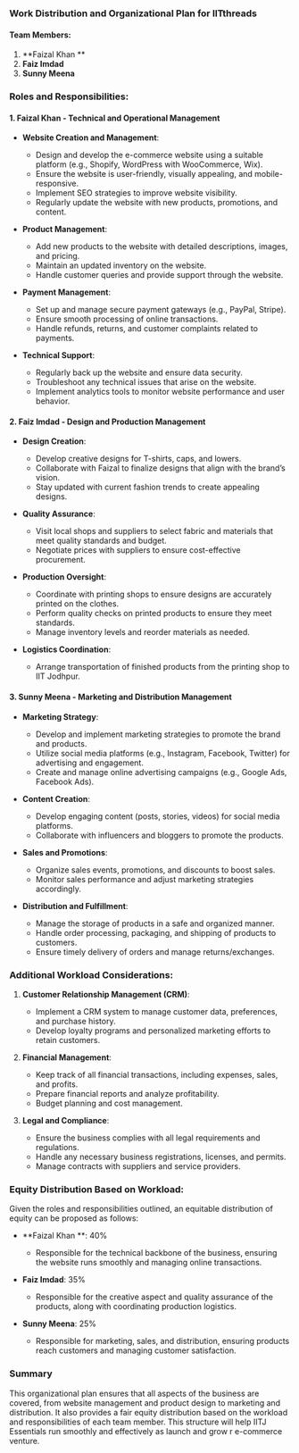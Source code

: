 ### Work Distribution and Organizational Plan for IITthreads

#### Team Members:
1. **Faizal Khan **
2. **Faiz Imdad**
3. **Sunny Meena**

### Roles and Responsibilities:

#### 1. **Faizal Khan  - Technical and Operational Management**
- **Website Creation and Management**:
  - Design and develop the e-commerce website using a suitable platform (e.g., Shopify, WordPress with WooCommerce, Wix).
  - Ensure the website is user-friendly, visually appealing, and mobile-responsive.
  - Implement SEO strategies to improve website visibility.
  - Regularly update the website with new products, promotions, and content.
  
- **Product Management**:
  - Add new products to the website with detailed descriptions, images, and pricing.
  - Maintain an updated inventory on the website.
  - Handle customer queries and provide support through the website.

- **Payment Management**:
  - Set up and manage secure payment gateways (e.g., PayPal, Stripe).
  - Ensure smooth processing of online transactions.
  - Handle refunds, returns, and customer complaints related to payments.

- **Technical Support**:
  - Regularly back up the website and ensure data security.
  - Troubleshoot any technical issues that arise on the website.
  - Implement analytics tools to monitor website performance and user behavior.

#### 2. **Faiz Imdad - Design and Production Management**
- **Design Creation**:
  - Develop creative designs for T-shirts, caps, and lowers.
  - Collaborate with Faizal to finalize designs that align with the brand’s vision.
  - Stay updated with current fashion trends to create appealing designs.

- **Quality Assurance**:
  - Visit local shops and suppliers to select fabric and materials that meet quality standards and budget.
  - Negotiate prices with suppliers to ensure cost-effective procurement.
  
- **Production Oversight**:
  - Coordinate with printing shops to ensure designs are accurately printed on the clothes.
  - Perform quality checks on printed products to ensure they meet standards.
  - Manage inventory levels and reorder materials as needed.

- **Logistics Coordination**:
  - Arrange transportation of finished products from the printing shop to IIT Jodhpur.

#### 3. **Sunny Meena - Marketing and Distribution Management**
- **Marketing Strategy**:
  - Develop and implement marketing strategies to promote the brand and products.
  - Utilize social media platforms (e.g., Instagram, Facebook, Twitter) for advertising and engagement.
  - Create and manage online advertising campaigns (e.g., Google Ads, Facebook Ads).

- **Content Creation**:
  - Develop engaging content (posts, stories, videos) for social media platforms.
  - Collaborate with influencers and bloggers to promote the products.

- **Sales and Promotions**:
  - Organize sales events, promotions, and discounts to boost sales.
  - Monitor sales performance and adjust marketing strategies accordingly.

- **Distribution and Fulfillment**:
  - Manage the storage of products in a safe and organized manner.
  - Handle order processing, packaging, and shipping of products to customers.
  - Ensure timely delivery of orders and manage returns/exchanges.

### Additional Workload Considerations:
1. **Customer Relationship Management (CRM)**:
   - Implement a CRM system to manage customer data, preferences, and purchase history.
   - Develop loyalty programs and personalized marketing efforts to retain customers.

2. **Financial Management**:
   - Keep track of all financial transactions, including expenses, sales, and profits.
   - Prepare financial reports and analyze profitability.
   - Budget planning and cost management.

3. **Legal and Compliance**:
   - Ensure the business complies with all legal requirements and regulations.
   - Handle any necessary business registrations, licenses, and permits.
   - Manage contracts with suppliers and service providers.

### Equity Distribution Based on Workload:
Given the roles and responsibilities outlined, an equitable distribution of equity can be proposed as follows:

- **Faizal Khan **: 40%
  - Responsible for the technical backbone of the business, ensuring the website runs smoothly and managing online transactions.

- **Faiz Imdad**: 35%
  - Responsible for the creative aspect and quality assurance of the products, along with coordinating production logistics.

- **Sunny Meena**: 25%
  - Responsible for marketing, sales, and distribution, ensuring products reach customers and managing customer satisfaction.

### Summary
This organizational plan ensures that all aspects of the business are covered, from website management and product design to marketing and distribution. It also provides a fair equity distribution based on the workload and responsibilities of each team member. This structure will help IITJ Essentials run smoothly and effectively as  launch and grow r e-commerce venture.
